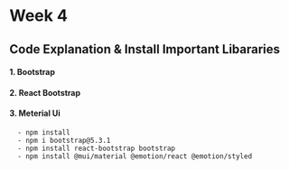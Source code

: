# Week 4 

## Code Explanation & Install Important Libararies
#### 1. Bootstrap
#### 2. React Bootstrap
#### 3. Meterial Ui
  ```
    - npm install
    - npm i bootstrap@5.3.1
    - npm install react-bootstrap bootstrap
    - npm install @mui/material @emotion/react @emotion/styled
  ```
